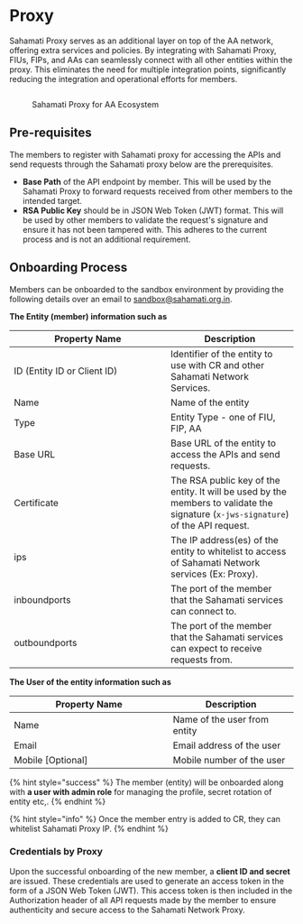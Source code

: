 # Proxy

Sahamati Proxy serves as an additional layer on top of the AA network, offering extra services and policies. By integrating with Sahamati Proxy, FIUs, FIPs, and AAs can seamlessly connect with all other entities within the proxy. This eliminates the need for multiple integration points, significantly reducing the integration and operational efforts for members.

<figure><img src="https://lh7-us.googleusercontent.com/docsz/AD_4nXeQz7GJfuKiqY-t5c8uM-U71W5qlXEivTWjN8MnKCEuMNUbDZeL1X3rkKoq2GlW1PIKVDDaMvX94THlH67pzLqzJIUj1DCH78USsOQ_3jIWYct_R13dskmIvSPw1wjUG_6bbqHKsqlDsTkFwhrFj4L0fbI?key=-pgXoRMAdWw9sxqZ3vSv2A" alt=""><figcaption><p>Sahamati Proxy for AA Ecosystem</p></figcaption></figure>

## Pre-requisites

The members to register with Sahamati proxy for accessing the APIs and send requests through the Sahamati proxy below are the prerequisites.

* **Base Path** of the API endpoint by member. This will be used by the Sahamati Proxy to forward requests received from other members to the intended target.
* **RSA Public Key** should be in JSON Web Token (JWT) format. This will be used by other members to validate the request's signature and ensure it has not been tampered with. This adheres to the current process and is not an additional requirement.

## Onboarding Process

Members can be onboarded to the sandbox environment by providing the following details over an email to [sandbox@sahamati.org.in](mailto:sandbox@sahamati.org.in).

**The Entity (member) information such as**

<table><thead><tr><th width="262">Property Name</th><th>Description</th></tr></thead><tbody><tr><td>ID (Entity ID or Client ID)</td><td>Identifier of the entity to use with CR and other Sahamati Network Services.</td></tr><tr><td>Name</td><td>Name of the entity</td></tr><tr><td>Type</td><td>Entity Type - one of FIU, FIP, AA</td></tr><tr><td>Base URL</td><td>Base URL of the entity to access the APIs and send requests.</td></tr><tr><td>Certificate</td><td>The RSA public key of the entity. It will be used by the members to validate the signature (<code>x-jws-signature</code>) of the API request.</td></tr><tr><td>ips</td><td>The IP address(es) of the entity to whitelist to access of Sahamati Network services (Ex: Proxy).</td></tr><tr><td>inboundports</td><td>The port of the member that the Sahamati services can connect to.</td></tr><tr><td>outboundports</td><td>The port of the member that the Sahamati services can expect to receive requests from.</td></tr></tbody></table>

**The User of the entity information such as**

<table><thead><tr><th width="266">Property Name</th><th>Description</th></tr></thead><tbody><tr><td>Name</td><td>Name of the user from entity</td></tr><tr><td>Email</td><td>Email address of the user</td></tr><tr><td>Mobile [Optional]</td><td>Mobile number of the user</td></tr></tbody></table>

{% hint style="success" %}
The member (entity) will be onboarded along with **a user with admin role** for managing the profile, secret rotation of entity etc,.
{% endhint %}

{% hint style="info" %}
Once the member entry is added to CR, they can whitelist Sahamati Proxy IP.
{% endhint %}

### Credentials by Proxy <a href="#credentials-by-proxy" id="credentials-by-proxy"></a>

Upon the successful onboarding of the new member, a **client ID and secret** are issued. These credentials are used to generate an access token in the form of a JSON Web Token (JWT). This access token is then included in the Authorization header of all API requests made by the member to ensure authenticity and secure access to the Sahamati Network Proxy.
